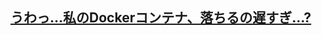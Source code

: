 ## [うわっ…私のDockerコンテナ、落ちるの遅すぎ…?](https://qiita.com/sun33/items/d62744f5746f6815f3c8?utm_source=Qiita%E3%83%8B%E3%83%A5%E3%83%BC%E3%82%B9&utm_campaign=b551579424-Qiita_newsletter_556_03_08_2023&utm_medium=email&utm_term=0_e44feaa081-b551579424-33166269)
